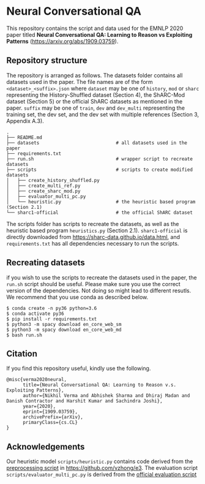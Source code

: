 # Neural Conversational QA
This repository contains the script and data used for the EMNLP 2020 paper titled **Neural Conversational QA: Learning to Reason vs Exploiting Patterns** (https://arxiv.org/abs/1909.03759).


## Repository structure
The repository is arranged as follows. The datasets folder contains all datasets used in the paper. The file names are of the form `<dataset>_<suffix>.json` where `dataset` may be one of `history`, `mod` or `sharc` representing the History-Shuffled dataset (Section 4), the ShARC-Mod dataset (Section 5) or the official ShARC datasets as mentioned in the paper. `suffix` may be one of `train`, `dev` and `dev_multi` representing the training set, the dev set, and the dev set with multiple references (Section 3, Appendix A.3).

```
.
├── README.md
├── datasets                            # all datasets used in the paper
├── requirements.txt
├── run.sh                              # wrapper script to recreate datasets
├── scripts                             # scripts to create modified datasets
│   ├── create_history_shuffled.py
│   ├── create_multi_ref.py
│   ├── create_sharc_mod.py
│   ├── evaluator_multi_pc.py
│   └── heuristic.py                    # the heuristic based program (Section 2.1)
└── sharc1-official                     # the official ShARC dataset
```

The scripts folder has scripts to recreate the datasets, as well as the heuristic based program `heuristics.py` (Section 2.1). `sharc1-official` is directly downloaded from https://sharc-data.github.io/data.html, and `requirements.txt` has all dependencies necessary to run the scripts.


## Recreating datasets

if you wish to use the scripts to recreate the datasets used in the paper, the `run.sh` script should be useful. Please make sure you use the correct version of the dependencies. Not doing so might lead to different resutls. We recommend that you use conda as described below.

```
$ conda create -n py36 python=3.6
$ conda activate py36
$ pip install -r requirements.txt
$ python3 -m spacy download en_core_web_sm
$ python3 -m spacy download en_core_web_md
$ bash run.sh
```

## Citation

If you find this repository useful, kindly use the following.

```
@misc{verma2020neural,
      title={Neural Conversational QA: Learning to Reason v.s. Exploiting Patterns}, 
      author={Nikhil Verma and Abhishek Sharma and Dhiraj Madan and Danish Contractor and Harshit Kumar and Sachindra Joshi},
      year={2020},
      eprint={1909.03759},
      archivePrefix={arXiv},
      primaryClass={cs.CL}
}
```

## Acknowledgements
Our heuristic model `scripts/heuristic.py` contains code derived from the [preprocessing script](https://github.com/vzhong/e3/blob/0c6b771b27463427db274802c4417355ddd90ed7/preprocess_sharc.py) in https://github.com/vzhong/e3. The evaluation script `scripts/evaluator_multi_pc.py` is derived from the [official evaluation script](https://worksheets.codalab.org/worksheets/0xcd87fe339fa2493aac9396a3a27bbae8/)
